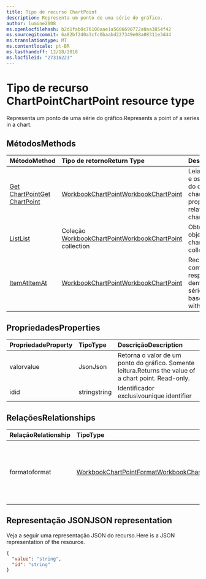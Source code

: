 ```yaml
---
title: Tipo de recurso ChartPoint
description: Representa um ponto de uma série do gráfico.
author: lumine2008
ms.openlocfilehash: b2d1fab0c76100aae1a5606690772a0aa3854f42
ms.sourcegitcommit: 6a82bf240a3cfc0baabd227349e08a08311e3d44
ms.translationtype: MT
ms.contentlocale: pt-BR
ms.lasthandoff: 12/18/2018
ms.locfileid: "27316223"
---
```

# <a name="chartpoint-resource-type"></a><span data-ttu-id="60edf-103">Tipo de recurso ChartPoint</span><span class="sxs-lookup"><span data-stu-id="60edf-103">ChartPoint resource type</span></span>

<span data-ttu-id="60edf-104">Representa um ponto de uma série do gráfico.</span><span class="sxs-lookup"><span data-stu-id="60edf-104">Represents a point of a series in a chart.</span></span>


## <a name="methods"></a><span data-ttu-id="60edf-105">Métodos</span><span class="sxs-lookup"><span data-stu-id="60edf-105">Methods</span></span>

| <span data-ttu-id="60edf-106">Método</span><span class="sxs-lookup"><span data-stu-id="60edf-106">Method</span></span>           | <span data-ttu-id="60edf-107">Tipo de retorno</span><span class="sxs-lookup"><span data-stu-id="60edf-107">Return Type</span></span>    |<span data-ttu-id="60edf-108">Descrição</span><span class="sxs-lookup"><span data-stu-id="60edf-108">Description</span></span>|
|:---------------|:--------|:----------|
|[<span data-ttu-id="60edf-109">Get ChartPoint</span><span class="sxs-lookup"><span data-stu-id="60edf-109">Get ChartPoint</span></span>](../api/chartpoint-get.md) | [<span data-ttu-id="60edf-110">WorkbookChartPoint</span><span class="sxs-lookup"><span data-stu-id="60edf-110">WorkbookChartPoint</span></span>](chartpoint.md) |<span data-ttu-id="60edf-111">Leia as propriedades e os relacionamentos do objeto chartPoint.</span><span class="sxs-lookup"><span data-stu-id="60edf-111">Read properties and relationships of chartPoint object.</span></span>|
|[<span data-ttu-id="60edf-112">List</span><span class="sxs-lookup"><span data-stu-id="60edf-112">List</span></span>](../api/chartpoint-list.md) | <span data-ttu-id="60edf-113">Coleção [WorkbookChartPoint](chartpoint.md)</span><span class="sxs-lookup"><span data-stu-id="60edf-113">[WorkbookChartPoint](chartpoint.md) collection</span></span> |<span data-ttu-id="60edf-114">Obtenha a coleção de objetos chartPoint.</span><span class="sxs-lookup"><span data-stu-id="60edf-114">Get chartPoint object collection.</span></span> |
|[<span data-ttu-id="60edf-115">ItemAt</span><span class="sxs-lookup"><span data-stu-id="60edf-115">ItemAt</span></span>](../api/chartpointscollection-itemat.md)|[<span data-ttu-id="60edf-116">WorkbookChartPoint</span><span class="sxs-lookup"><span data-stu-id="60edf-116">WorkbookChartPoint</span></span>](chartpoint.md)|<span data-ttu-id="60edf-117">Recupera um ponto com base na respectiva posição dentro da série.</span><span class="sxs-lookup"><span data-stu-id="60edf-117">Retrieve a point based on its position within the series.</span></span>|

## <a name="properties"></a><span data-ttu-id="60edf-118">Propriedades</span><span class="sxs-lookup"><span data-stu-id="60edf-118">Properties</span></span>
| <span data-ttu-id="60edf-119">Propriedade</span><span class="sxs-lookup"><span data-stu-id="60edf-119">Property</span></span>     | <span data-ttu-id="60edf-120">Tipo</span><span class="sxs-lookup"><span data-stu-id="60edf-120">Type</span></span>   |<span data-ttu-id="60edf-121">Descrição</span><span class="sxs-lookup"><span data-stu-id="60edf-121">Description</span></span>|
|:---------------|:--------|:----------|
|<span data-ttu-id="60edf-122">valor</span><span class="sxs-lookup"><span data-stu-id="60edf-122">value</span></span>|<span data-ttu-id="60edf-123">Json</span><span class="sxs-lookup"><span data-stu-id="60edf-123">Json</span></span>|<span data-ttu-id="60edf-p101">Retorna o valor de um ponto do gráfico. Somente leitura.</span><span class="sxs-lookup"><span data-stu-id="60edf-p101">Returns the value of a chart point. Read-only.</span></span>|
|<span data-ttu-id="60edf-126">id</span><span class="sxs-lookup"><span data-stu-id="60edf-126">id</span></span>|<span data-ttu-id="60edf-127">string</span><span class="sxs-lookup"><span data-stu-id="60edf-127">string</span></span>|<span data-ttu-id="60edf-128">Identificador exclusivo</span><span class="sxs-lookup"><span data-stu-id="60edf-128">unique identifier</span></span>|

## <a name="relationships"></a><span data-ttu-id="60edf-129">Relações</span><span class="sxs-lookup"><span data-stu-id="60edf-129">Relationships</span></span>
| <span data-ttu-id="60edf-130">Relação</span><span class="sxs-lookup"><span data-stu-id="60edf-130">Relationship</span></span> | <span data-ttu-id="60edf-131">Tipo</span><span class="sxs-lookup"><span data-stu-id="60edf-131">Type</span></span>   |<span data-ttu-id="60edf-132">Descrição</span><span class="sxs-lookup"><span data-stu-id="60edf-132">Description</span></span>|
|:---------------|:--------|:----------|
|<span data-ttu-id="60edf-133">formato</span><span class="sxs-lookup"><span data-stu-id="60edf-133">format</span></span>|[<span data-ttu-id="60edf-134">WorkbookChartPointFormat</span><span class="sxs-lookup"><span data-stu-id="60edf-134">WorkbookChartPointFormat</span></span>](chartpointformat.md)|<span data-ttu-id="60edf-p102">Encapsula as propriedades de formato de um ponto do gráfico. Somente leitura.</span><span class="sxs-lookup"><span data-stu-id="60edf-p102">Encapsulates the format properties chart point. Read-only.</span></span>|

## <a name="json-representation"></a><span data-ttu-id="60edf-137">Representação JSON</span><span class="sxs-lookup"><span data-stu-id="60edf-137">JSON representation</span></span>

<span data-ttu-id="60edf-138">Veja a seguir uma representação JSON do recurso.</span><span class="sxs-lookup"><span data-stu-id="60edf-138">Here is a JSON representation of the resource.</span></span>

<!--{
  "blockType": "resource",
  "optionalProperties": [],
  "keyProperty": "id",
  "baseType": "microsoft.graph.entity",
  "@odata.type": "microsoft.graph.workbookChartPoint"
}-->

```json
{
  "value": "string",
  "id": "string"
}

```

<!-- uuid: 8fcb5dbc-d5aa-4681-8e31-b001d5168d79
2015-10-25 14:57:30 UTC -->
<!-- {
  "type": "#page.annotation",
  "description": "ChartPoint resource",
  "keywords": "",
  "section": "documentation",
  "tocPath": ""
}-->